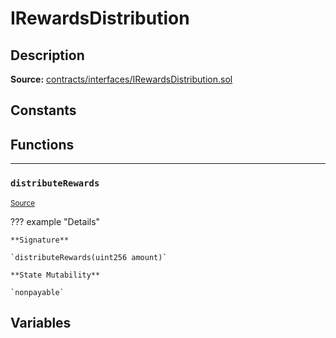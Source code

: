 # IRewardsDistribution

## Description


**Source:** [contracts/interfaces/IRewardsDistribution.sol](https://github.com/Synthetixio/synthetix/tree/develop/contracts/interfaces/IRewardsDistribution.sol)

## Constants

## Functions


---
### `distributeRewards`

<sub>[Source](https://github.com/Synthetixio/synthetix/tree/develop/contracts/interfaces/IRewardsDistribution.sol#L6)</sub>



??? example "Details"

    **Signature**

    `distributeRewards(uint256 amount)`

    **State Mutability**

    `nonpayable`

## Variables

